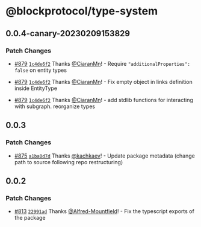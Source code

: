 # @blockprotocol/type-system

## 0.0.4-canary-20230209153829

### Patch Changes

- [#879](https://github.com/blockprotocol/blockprotocol/pull/879) [`1c4de6f2`](https://github.com/blockprotocol/blockprotocol/commit/1c4de6f2537098f3ca251e2dcb9242a2bd4a2090) Thanks [@CiaranMn](https://github.com/CiaranMn)! - Require `"additionalProperties": false` on entity types

- [#879](https://github.com/blockprotocol/blockprotocol/pull/879) [`1c4de6f2`](https://github.com/blockprotocol/blockprotocol/commit/1c4de6f2537098f3ca251e2dcb9242a2bd4a2090) Thanks [@CiaranMn](https://github.com/CiaranMn)! - Fix empty object in links definition inside EntityType

- [#879](https://github.com/blockprotocol/blockprotocol/pull/879) [`1c4de6f2`](https://github.com/blockprotocol/blockprotocol/commit/1c4de6f2537098f3ca251e2dcb9242a2bd4a2090) Thanks [@CiaranMn](https://github.com/CiaranMn)! - add stdlib functions for interacting with subgraph. reorganize types

## 0.0.3

### Patch Changes

- [#875](https://github.com/blockprotocol/blockprotocol/pull/875) [`a1ba0d7d`](https://github.com/blockprotocol/blockprotocol/commit/a1ba0d7d17971ee30586a673ce3d4f5bee6e65d1) Thanks [@kachkaev](https://github.com/kachkaev)! - Update package metadata (change path to source following repo restructuring)

## 0.0.2

### Patch Changes

- [#813](https://github.com/blockprotocol/blockprotocol/pull/813) [`22991ad`](https://github.com/blockprotocol/blockprotocol/commit/22991ad7c63ad8683ce09f5a10743e481d6b474a) Thanks [@Alfred-Mountfield](https://github.com/Alfred-Mountfield)! - Fix the typescript exports of the package

